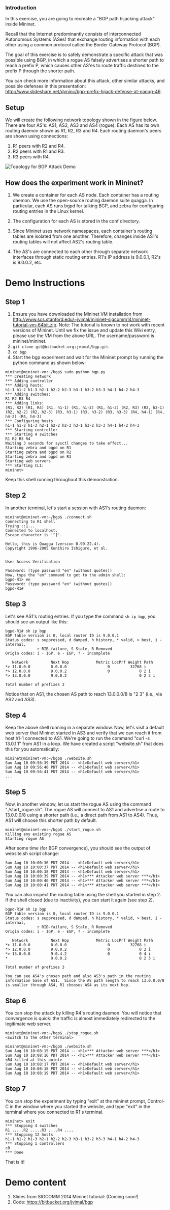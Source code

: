 ### Introduction

In this exercise, you are going to recreate a "BGP path hijacking attack" inside Mininet.

Recall that the Internet predominantly consists of interconnected Autonomous Systems (ASes) that exchange routing information with each other using a common protocol called the Border Gateway Protocol (BGP).

The goal of this exercise is to safely demonstrate a specific attack that was possible using BGP, in which a rogue AS falsely advertises a shorter path to reach a prefix P, which causes other AS'es to route traffic destined to the prefix P through the shorter path.

You can check more information about this attack, other similar attacks, and possible defenses in this presentation: http://www.slideshare.net/dyninc/bgp-prefix-hijack-defense-at-nanog-46.

## Setup
We will create the following network topology shown in the figure below.  There are four AS's: AS1, AS2, AS3 and AS4 (rogue).  Each AS has its own routing daemon shown as R1, R2, R3 and R4.  Each routing daemon's peers are shown using connections:

1. R1 peers with R2 and R4.
2. R2 peers with R1 and R3.
3. R3 peers with R4.

![Topology for BGP Attack Demo](images/bgp-attack.png)

## How does the experiment work in Mininet?
1. We create a container for each AS node.  Each container has a routing daemon. We use the open-source routing daemon suite quagga.  In particular, each AS runs bgpd for talking BGP, and zebra for configuring routing entries in the Linux kernel.

2. The configuration for each AS is stored in the conf directory.

3. Since Mininet uses network namespaces, each container's routing tables are isolated from one another.  Therefore, changes inside AS1's routing tables will not affect AS2's routing table.

4. The AS's are connected to each other through separate network interfaces through static routing entries.  R1's IP address is 9.0.0.1, R2's is 9.0.0.2, etc.

# Demo Instructions
## Step 1
1. Ensure you have downloaded the Mininet VM installation from http://www.scs.stanford.edu/~jvimal/mininet-sigcomm14/mininet-tutorial-vm-64bit.zip.  Note: The tutorial is known to not work with recent versions of Mininet.  Until we fix the issue and update this Wiki entry, please use the VM from the above URL.  The username/password is mininet/mininet.
2. `git clone git@bitbucket.org:jvimal/bgp.git`.
3. `cd bgp`
4. Start the bgp experiment and wait for the Mininet prompt by running the python command as shown below:

```
mininet@mininet-vm:~/bgp$ sudo python bgp.py
*** Creating network
*** Adding controller
*** Adding hosts:
h1-1 h1-2 h1-3 h2-1 h2-2 h2-3 h3-1 h3-2 h3-3 h4-1 h4-2 h4-3
*** Adding switches:
R1 R2 R3 R4
*** Adding links:
(R1, R2) (R1, R4) (R1, h1-1) (R1, h1-2) (R1, h1-3) (R2, R3) (R2, h2-1) (R2, h2-2) (R2, h2-3) (R3, h3-1) (R3, h3-2) (R3, h3-3) (R4, h4-1) (R4, h4-2) (R4, h4-3)
*** Configuring hosts
h1-1 h1-2 h1-3 h2-1 h2-2 h2-3 h3-1 h3-2 h3-3 h4-1 h4-2 h4-3
*** Starting controller
*** Starting 4 switches
R1 R2 R3 R4
Waiting 3 seconds for sysctl changes to take effect...
Starting zebra and bgpd on R1
Starting zebra and bgpd on R2
Starting zebra and bgpd on R3
Starting web servers
*** Starting CLI:
mininet>
```

Keep this shell running throughout this demonstration.

## Step 2
In another terminal, let's start a session with AS1's routing daemon:
```
mininet@mininet-vm:~/bgp$ ./connect.sh
Connecting to R1 shell
Trying ::1...
Connected to localhost.
Escape character is '^]'.

Hello, this is Quagga (version 0.99.22.4).
Copyright 1996-2005 Kunihiro Ishiguro, et al.


User Access Verification

Password: (type password "en" (without quotes))
Now, type the "en" command to get to the admin shell:
bgpd-R1> en
Password: (type password "en" (without quotes))
bgpd-R1#
```

## Step 3
Let's see AS1's routing entries.  If you type the command `sh ip bgp`, you should see an output like this:

```
bgpd-R1# sh ip bgp
BGP table version is 0, local router ID is 9.0.0.1
Status codes: s suppressed, d damped, h history, * valid, > best, i - internal,
              r RIB-failure, S Stale, R Removed
Origin codes: i - IGP, e - EGP, ? - incomplete

   Network          Next Hop            Metric LocPrf Weight Path
*> 11.0.0.0         0.0.0.0                  0         32768 i
*> 12.0.0.0         9.0.0.2                  0             0 2 i
*> 13.0.0.0         9.0.0.2                                0 2 3 i

Total number of prefixes 3
```

Notice that on AS1, the chosen AS path to reach 13.0.0.0/8 is "2 3" (i.e., via AS2 and AS3).

## Step 4
Keep the above shell running in a separate window.  Now, let's visit a default web server that Mininet started in AS3 and verify that we can reach it from host h1-1 connected to AS1.  We're going to run the command "curl -s 13.0.1.1" from AS1 in a loop.  We have created a script "website.sh" that does this for you automatically:

```
mininet@mininet-vm:~/bgp$ ./website.sh
Sun Aug 10 09:56:39 PDT 2014 -- <h1>Default web server</h1>
Sun Aug 10 09:56:40 PDT 2014 -- <h1>Default web server</h1>
Sun Aug 10 09:56:41 PDT 2014 -- <h1>Default web server</h1>
...
```

## Step 5

Now, in another window, let us start the rogue AS using the command "./start_rogue.sh".  The rogue AS will connect to AS1 and advertise a route to 13.0.0.0/8 using a shorter path (i.e., a direct path from AS1 to AS4).  Thus, AS1 will choose this shorter path by default.

```
mininet@mininet-vm:~/bgp$ ./start_rogue.sh
Killing any existing rogue AS
Starting rogue AS
```

After some time (for BGP convergence), you should see the output of website.sh script change:
```
Sun Aug 10 10:00:36 PDT 2014 -- <h1>Default web server</h1>
Sun Aug 10 10:00:37 PDT 2014 -- <h1>Default web server</h1>
Sun Aug 10 10:00:38 PDT 2014 -- <h1>Default web server</h1>
Sun Aug 10 10:00:39 PDT 2014 -- <h1>*** Attacker web server ***</h1>
Sun Aug 10 10:00:40 PDT 2014 -- <h1>*** Attacker web server ***</h1>
Sun Aug 10 10:00:41 PDT 2014 -- <h1>*** Attacker web server ***</h1>
```

You can also inspect the routing table using the shell you started in step 2.  If the shell closed (due to inactivity), you can start it again (see step 2).

```
bgpd-R1# sh ip bgp
BGP table version is 0, local router ID is 9.0.0.1
Status codes: s suppressed, d damped, h history, * valid, > best, i - internal,
              r RIB-failure, S Stale, R Removed
Origin codes: i - IGP, e - EGP, ? - incomplete

   Network          Next Hop            Metric LocPrf Weight Path
*> 11.0.0.0         0.0.0.0                  0         32768 i
*> 12.0.0.0         9.0.0.2                  0             0 2 i
*> 13.0.0.0         9.0.4.2                  0             0 4 i
*                   9.0.0.2                                0 2 3 i

Total number of prefixes 3

You can see AS4's chosen path and also AS3's path in the routing information base of AS1.  Since the AS path length to reach 13.0.0.0/8 is smaller through AS4, R1 chooses AS4 as its next hop.
```

## Step 6

You can stop the attack by killing R4's routing daemon.  You will notice that convergence is quick: the traffic is almost immediately redirected to the legitimate web server.

```
mininet@mininet-vm:~/bgp$ ./stop_rogue.sh
<switch to the other terminal>

mininet@mininet-vm:~/bgp$ ./website.sh
Sun Aug 10 10:08:15 PDT 2014 -- <h1>*** Attacker web server ***</h1>
Sun Aug 10 10:08:16 PDT 2014 -- <h1>*** Attacker web server ***</h1>
<R4 killed at this point>
Sun Aug 10 10:08:17 PDT 2014 -- <h1>Default web server</h1>
Sun Aug 10 10:08:18 PDT 2014 -- <h1>Default web server</h1>
Sun Aug 10 10:08:19 PDT 2014 -- <h1>Default web server</h1>
```

## Step 7

You can stop the experiment by typing "exit" at the mininet prompt, Control-C in the window where you started the website, and type "exit" in the terminal where you connected to R1's terminal.

```
mininet> exit
*** Stopping 4 switches
R1 .....R2 .....R3 ....R4 ....
*** Stopping 12 hosts
h1-1 h1-2 h1-3 h2-1 h2-2 h2-3 h3-1 h3-2 h3-3 h4-1 h4-2 h4-3
*** Stopping 1 controllers
c0
*** Done
```

That is it!

# Demo content

1. Slides from SIGCOMM 2014 Mininet tutorial: (Coming soon!)
2. Code: https://bitbucket.org/jvimal/bgp
